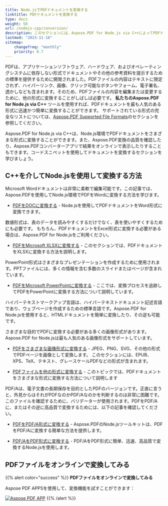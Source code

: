 ```yaml
---
title: Node.jsでPDFドキュメントを変換する
linktitle: PDFドキュメントを変換する
type: docs
weight: 50
url: /nodejs-cpp/conversion/
description: このセクションには、Aspose.PDF for Node.js via C++によってPDFドキュメントを他の形式に変換することに関連する記事が含まれています。
lastmod: "2023-11-16"
sitemap:
    changefreq: "monthly"
    priority: 0.7
---
```


PDFは、アプリケーションソフトウェア、ハードウェア、およびオペレーティングシステムに依存しない形式でドキュメントやその他の参考資料を提示するための標準を提供するために開発されました。PDFファイルの内容はテキストに限定されず、ハイパーリンク、画像、クリック可能なボタンやフォーム、電子署名、透かしなども含まれます。そのため、PDFファイルの内容を編集または変更するために、他の形式に変換することがしばしば必要です。 **私たちのAspose.PDF for Node.js via C++** ツールを使用すれば、PDFドキュメントを最も人気のある形式に迅速かつ簡単に変換することができます。
 サポートされている形式の完全なリストについては、[Aspose.PDF Supported File Formats](https://docs.aspose.com/pdf/nodejs-cpp/supported-file-formats/)のセクションを参照してください。

Aspose.PDF for Node.js via C++は、Node.js環境でPDFドキュメントをさまざまな形式に変換することができます。また、Aspose.PDF変換の品質を確認したり、Aspose.PDFコンバーターアプリで結果をオンラインで表示したりすることもできます。コードスニペットを使用してドキュメントを変換するセクションを学びましょう。

## C++を介してNode.jsを使用して変換する方法

Microsoft Wordドキュメントは非常に柔軟で編集可能です。この記事では、Aspose.PDFを使用してNode.js環境でPDFをWordに変換する方法を学びます。

- [PDFをDOCに変換する](/pdf/nodejs-cpp/convert-pdf-to-doc/) - Node.jsを使用してPDFドキュメントをWord形式に変換できます。

数値形式は、表のデータを読みやすくするだけでなく、表を使いやすくするためにも必要です。 もちろん、PDFドキュメントをExcel形式に変換する必要がある場合は、Aspose.PDF for Node.jsをご利用ください。

- [PDFをMicrosoft XLSXに変換する](/pdf/nodejs-cpp/convert-pdf-to-xlsx/) - このセクションでは、PDFドキュメントをXLSXに変換する方法を説明します。

PowerPoint形式はさまざまなプレゼンテーションを作成するために使用されます。PPTファイルには、多くの情報を含む多数のスライドまたはページが含まれています。

- [PDFをMicrosoft PowerPointに変換する](/pdf/nodejs-cpp/convert-pdf-to-powerpoint/) - ここでは、変換プロセスを追跡してPDFをPowerPointに変換する方法について説明しています。

ハイパーテキストマークアップ言語は、ハイパーテキストドキュメント記述言語であり、ウェブページを作成するための標準言語です。Aspose.PDF for Node.jsを使用すると、HTMLドキュメントを簡単に変換したり、その逆も可能です。

さまざまな目的でPDFに変換する必要がある多くの画像形式があります。Aspose.PDF for Node.jsは最も人気のある画像形式をサポートしています。

- [PDFをさまざまな画像形式に変換する](/pdf/nodejs-cpp/convert-pdf-to-images-format/) - JPEG、PNG、SVG、その他の形式でPDFページを画像として変換します。
このセクションには、EPUB、XPS、TeX、テキスト、グレースケールPDFなどの形式が含まれます。

- [PDFファイルを他の形式に変換する](/pdf/nodejs-cpp/convert-pdf-to-other-files/) - このトピックでは、PDFドキュメントをさまざまな形式に変換する方法について説明します

PDF/Aは、電子文書の長期保存を目的としたPDFのバージョンです。正直に言うと、外見からはそれがPDFなのかPDF/Aなのかを判断するのは非常に困難です。このファイルを確認するために、バリデーターが使用されます。PDFをPDF/Aに、またはその逆に高品質で変換するためには、以下の記事を確認してください。

- [PDFをPDF/A形式に変換する](/pdf/nodejs-cpp/convert-pdf-to-pdfa/) - Aspose.PDFのNode.jsツールキットは、PDFをPDF/Aに変換する簡単な方法を提供します。

- [PDF/AをPDF形式に変換する](/pdf/nodejs-cpp/convert-pdfa-to-pdf/) - PDF/AをPDF形式に簡単、迅速、高品質で変換するNode.jsを使用します。

## PDFファイルをオンラインで変換してみる

{{% alert color="success" %}}
**PDFファイルをオンラインで変換してみる**

Aspose PDF APPSを使用して、変換機能を試すことができます：

[![Aspose PDF APP](app.png)](https://products.aspose.app/pdf/conversion)
{{% /alert %}}
